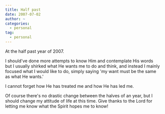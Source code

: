 ```yaml
---
title: Half past
date: 2007-07-02
author: ~
categories:
  - personal
tag:
  - personal
---
```




At the half past year of 2007.

I should've done more attempts to know Him and contemplate His words but I usually shirked what He wants me to do and think, and instead I mainly focused what I would like to do, simply saying 'my want must be the same as what He wants.'

I cannot forget how He has treated me and how He has led me.

Of course there's no drastic change between the halves of an year, but I should change my attitude of life at this time. Give thanks to the Lord for letting me know what the Spirit hopes me to know!



 






